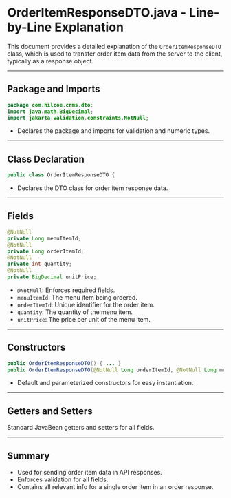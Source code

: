 # OrderItemResponseDTO.java - Line-by-Line Explanation

This document provides a detailed explanation of the `OrderItemResponseDTO` class, which is used to transfer order item data from the server to the client, typically as a response object.

---

## Package and Imports

```java
package com.hilcoe.crms.dto;
import java.math.BigDecimal;
import jakarta.validation.constraints.NotNull;
```
- Declares the package and imports for validation and numeric types.

---

## Class Declaration

```java
public class OrderItemResponseDTO {
```
- Declares the DTO class for order item response data.

---

## Fields

```java
@NotNull
private Long menuItemId;
@NotNull
private Long orderItemId;
@NotNull
private int quantity;
@NotNull
private BigDecimal unitPrice;
```
- `@NotNull`: Enforces required fields.
- `menuItemId`: The menu item being ordered.
- `orderItemId`: Unique identifier for the order item.
- `quantity`: The quantity of the menu item.
- `unitPrice`: The price per unit of the menu item.

---

## Constructors

```java
public OrderItemResponseDTO() { ... }
public OrderItemResponseDTO(@NotNull Long orderItemId, @NotNull Long menuItemId, @NotNull int quantity, @NotNull BigDecimal unitPrice) { ... }
```
- Default and parameterized constructors for easy instantiation.

---

## Getters and Setters

Standard JavaBean getters and setters for all fields.

---

## Summary
- Used for sending order item data in API responses.
- Enforces validation for all fields.
- Contains all relevant info for a single order item in an order response.
